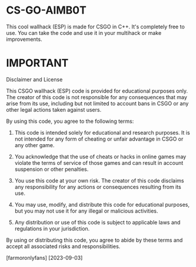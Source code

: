 # CS-GO-AIMB0T
This cool wallhack (ESP) is made for CSGO in C++. It's completely free to use. You can take the code and use it in your multihack or make improvements.

# IMPORTANT
Disclaimer and License

This CSGO wallhack (ESP) code is provided for educational purposes only. The creator of this code is not responsible for any consequences that may arise from its use, including but not limited to account bans in CSGO or any other legal actions taken against users.

By using this code, you agree to the following terms:

1. This code is intended solely for educational and research purposes. It is not intended for any form of cheating or unfair advantage in CSGO or any other game.

2. You acknowledge that the use of cheats or hacks in online games may violate the terms of service of those games and can result in account suspension or other penalties.

3. You use this code at your own risk. The creator of this code disclaims any responsibility for any actions or consequences resulting from its use.

4. You may use, modify, and distribute this code for educational purposes, but you may not use it for any illegal or malicious activities.

5. Any distribution or use of this code is subject to applicable laws and regulations in your jurisdiction.

By using or distributing this code, you agree to abide by these terms and accept all associated risks and responsibilities.

[farmoronlyfans]
[2023-09-03]
